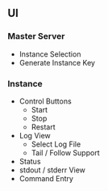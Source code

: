 
## UI

### Master Server
  - Instance Selection
  - Generate Instance Key

### Instance
  - Control Buttons
    - Start
    - Stop
    - Restart
  - Log View
    - Select Log File
    - Tail / Follow Support
  - Status
  - stdout / stderr View
  - Command Entry